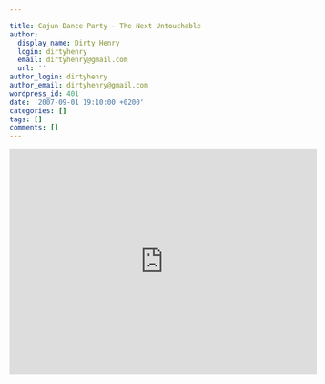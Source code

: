 ```yaml
---

title: Cajun Dance Party - The Next Untouchable
author:
  display_name: Dirty Henry
  login: dirtyhenry
  email: dirtyhenry@gmail.com
  url: ''
author_login: dirtyhenry
author_email: dirtyhenry@gmail.com
wordpress_id: 401
date: '2007-09-01 19:10:00 +0200'
categories: []
tags: []
comments: []
---
```

<iframe width="540" height="396" src="http://www.youtube.com/embed/ylWTaEnu3kQ" frameborder="0" allowfullscreen></iframe>

